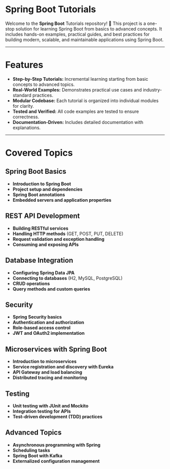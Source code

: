 # **Spring Boot Tutorials**
Welcome to the **Spring Boot** Tutorials repository! 🎉 This project is a one-stop solution for learning Spring Boot from basics to advanced concepts. It includes hands-on examples, practical guides, and best practices for building modern, scalable, and maintainable applications using Spring Boot.

---
# **Features**
- **Step-by-Step Tutorials:** Incremental learning starting from basic concepts to advanced topics.
- **Real-World Examples:** Demonstrates practical use cases and industry-standard practices.
- **Modular Codebase:** Each tutorial is organized into individual modules for clarity.
- **Tested and Verified:** All code examples are tested to ensure correctness.
- **Documentation-Driven:** Includes detailed documentation with explanations.
---
# **Covered Topics**

## Spring Boot Basics
- **Introduction to Spring Boot**
- **Project setup and dependencies**
- **Spring Boot annotations**
- **Embedded servers and application properties**

## REST API Development
- **Building RESTful services**
- **Handling HTTP methods** (GET, POST, PUT, DELETE)
- **Request validation and exception handling**
- **Consuming and exposing APIs**

## Database Integration
- **Configuring Spring Data JPA**
- **Connecting to databases** (H2, MySQL, PostgreSQL)
- **CRUD operations**
- **Query methods and custom queries**

## Security
- **Spring Security basics**
- **Authentication and authorization**
- **Role-based access control**
- **JWT and OAuth2 implementation**

## Microservices with Spring Boot
- **Introduction to microservices**
- **Service registration and discovery with Eureka**
- **API Gateway and load balancing**
- **Distributed tracing and monitoring**

## Testing
- **Unit testing with JUnit and Mockito**
- **Integration testing for APIs**
- **Test-driven development (TDD) practices**

## Advanced Topics
- **Asynchronous programming with Spring**
- **Scheduling tasks**
- **Spring Boot with Kafka**
- **Externalized configuration management**

